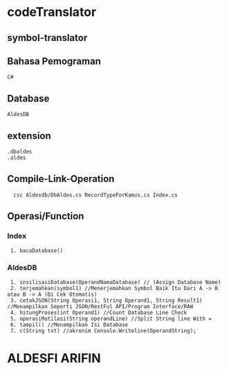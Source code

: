 # codeTranslator
## symbol-translator
## Bahasa Pemograman 
    C#
## Database 
    AldesDB
## extension 
    .dbaldes
    .aldes
  
## Compile-Link-Operation
      csc Aldesdb/DbAldes.cs RecordTypeForKamus.cs Index.cs
 
## Operasi/Function
### Index
     1. bacaDatabase()

### AldesDB
     1. insilisasiDatabase(OperandNamaDatabase) // (Assign Database Name)
     2. terjemahkan(symbol1) //Menerjemahkan Symbol Baik Itu Dari A -> B atau B -> A (Di Cek Otomatis)
     3. cetakJSON(String Operasi1, String Operand1, String Result1) //Menampilkan Seperti JSON/RestFul API/Program Interface/RAW
     4. hitungProses(int Operand1) //Count Database Line Check
     5. operasiMutilasi(String operandLine) //Split String line With = 
     6. tampil() //Menampilkan Isi Database
     7. c(String txt) //akronim Console.Writeline(OperandString);



# ALDESFI ARIFIN
